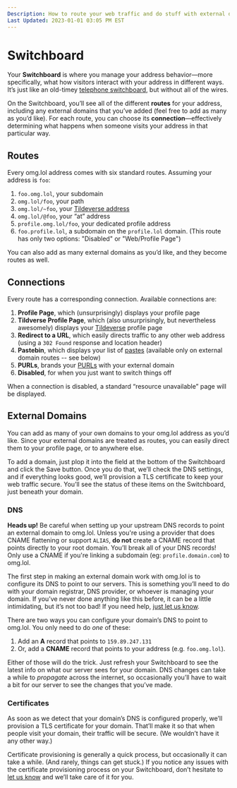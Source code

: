 ```yaml
---
Description: How to route your web traffic and do stuff with external domains  
Last Updated: 2023-01-01 03:05 PM EST
---
```


# Switchboard

Your **Switchboard** is where you manage your address behavior—more specifically, what how visitors interact with your address in different ways. It’s just like an old-timey [telephone switchboard](https://en.wikipedia.org/wiki/Telephone_switchboard), but without all of the wires.

On the Switchboard, you’ll see all of the different **routes** for your address, including any external domains that you’ve added (feel free to add as many as you’d like). For each route, you can choose its **connection**—effectively determining what happens when someone visits your address in that particular way.

## Routes

Every omg.lol address comes with six standard routes. Assuming your address is `foo`:

1. `foo.omg.lol`, your subdomain
2. `omg.lol/foo`, your path
3. `omg.lol/~foo`, your [Tildeverse address](/info/tildeverse)
4. `omg.lol/@foo`, your “at” address
5. `profile.omg.lol/foo`, your dedicated profile address
6. `foo.profile.lol`, a subdomain on the `profile.lol` domain. (This route has only two options: "Disabled" or "Web/Profile Page")

You can also add as many external domains as you’d like, and they become routes as well.

## Connections

Every route has a corresponding connection. Available connections are:

1. **Profile Page**, which (unsurprisingly) displays your profile page
2. **Tildverse Profile Page**, which (also unsurprisingly, but nevertheless awesomely) displays your [Tildeverse](/info/tildeverse) profile page
3. **Redirect to a URL**, which easily directs traffic to any other web address (using a `302 Found` response and location header)
4. **Pastebin**, which displays your list of [pastes](/info/pastebin) (available only on external domain routes -- see below)
5. **PURLs**, brands your [PURLs](/info/purls) with your external domain
6. **Disabled**, for when you just want to switch things off


When a connection is disabled, a standard “resource unavailable” page will be displayed.

## External Domains

You can add as many of your own domains to your omg.lol address as you’d like. Since your external domains are treated as routes, you can easily direct them to your profile page, or to anywhere else.

To add a domain, just plop it into the field at the bottom of the Switchboard and click the Save button. Once you do that, we’ll check the DNS settings, and if everything looks good, we’ll provision a TLS certificate to keep your web traffic secure. You’ll see the status of these items on the Switchboard, just beneath your domain.

### DNS

<div class="container yellow-4-bg gray-9-fg">

<i class="fa-solid fa-fw fa-bone-break"></i> <strong>Heads up!</strong> Be careful when setting up your upstream DNS records to point an external domain to omg.lol. Unless you're using a provider that does CNAME flattening or support `ALIAS`, **do not** create a CNAME record that points directly to your root domain. You’ll break all of your DNS records! Only use a CNAME if you're linking a subdomain (eg: `profile.domain.com`) to omg.lol.

</div>

The first step in making an external domain work with omg.lol is to configure its DNS to point to our servers. This is something you’ll need to do with your domain registrar, DNS provider, or whoever is managing your domain. If you’ve never done anything like this before, it can be a little intimidating, but it’s not too bad! If you need help, [just let us know](/help/contact).

There are two ways you can configure your domain’s DNS to point to omg.lol. You only need to do _one_ of these:
	
1. Add an **A** record that points to `159.89.247.131`
2. Or, add a **CNAME** record that points to your address (e.g. `foo.omg.lol`).

Either of those will do the trick. Just refresh your Switchboard to see the latest info on what our server sees for your domain. DNS changes can take a while to _propagate_ across the internet, so occasionally you’ll have to wait a bit for our server to see the changes that you’ve made.

### Certificates

As soon as we detect that your domain’s DNS is configured properly, we’ll provision a TLS certificate for your domain. That’ll make it so that when people visit your domain, their traffic will be secure. (We wouldn’t have it any other way.)

Certificate provisioning is generally a quick process, but occasionally it can take a while. (And rarely, things can get stuck.) If you notice any issues with the certificate provisioning process on your Switchboard, don’t hesitate to [let us know](/help/contact) and we’ll take care of it for you.
